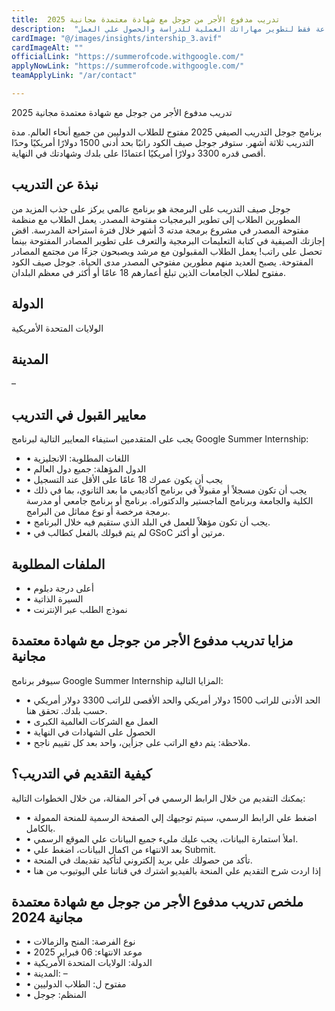 ```yaml
---
title:  تدريب مدفوع الأجر من جوجل مع شهادة معتمدة مجانية 2025 
description:  "تدريب مدفوع الأجر بشهادة قوية معتمدة من جوجل لمدة 22 ساعة فقط لتطوير مهاراتك العملية للدراسة والحصول علي العمل." 
cardImage: "@/images/insights/intership_3.avif" 
cardImageAlt: "" 
officialLink: "https://summerofcode.withgoogle.com/" 
applyNowLink: "https://summerofcode.withgoogle.com/" 
teamApplyLink: "/ar/contact"

---
```


تدريب مدفوع الأجر من جوجل مع شهادة معتمدة مجانية 2025

برنامج جوجل التدريب الصيفي 2025 مفتوح للطلاب الدوليين من جميع أنحاء العالم. مدة التدريب ثلاثة أشهر. ستوفر جوجل صيف الكود راتبًا بحد أدنى 1500 دولارًا أمريكيًا وحدًا أقصى قدره 3300 دولارًا أمريكيًا اعتمادًا على بلدك وشهادتك في النهاية.

## نبذة عن التدريب

جوجل صيف التدريب على البرمجة هو برنامج عالمي يركز على جذب المزيد من المطورين الطلاب إلى تطوير البرمجيات مفتوحة المصدر. يعمل الطلاب مع منظمة مفتوحة المصدر في مشروع برمجة مدته 3 أشهر خلال فترة استراحة المدرسة. اقض إجازتك الصيفية في كتابة التعليمات البرمجية والتعرف على تطوير المصادر المفتوحة بينما تحصل على راتب! يعمل الطلاب المقبولون مع مرشد ويصبحون جزءًا من مجتمع المصادر المفتوحة. يصبح العديد منهم مطورين مفتوحي المصدر مدى الحياة. جوجل صيف الكود مفتوح لطلاب الجامعات الذين تبلغ أعمارهم 18 عامًا أو أكثر في معظم البلدان.

## الدولة

الولايات المتحدة الأمريكية

## المدينة

–

## معايير القبول في التدريب

يجب على المتقدمين استيفاء المعايير التالية لبرنامج Google Summer Internship:

- • اللغات المطلوبة: الانجليزية
- • الدول المؤهلة: جميع دول العالم
- • يجب أن يكون عمرك 18 عامًا على الأقل عند التسجيل
- • يجب أن تكون مسجلاً أو مقبولاً في برنامج أكاديمي ما بعد الثانوي، بما في ذلك الكلية والجامعة وبرنامج الماجستير والدكتوراه. برنامج أو برنامج جامعي أو مدرسة برمجة مرخصة أو نوع مماثل من البرامج.
- • يجب أن تكون مؤهلاً للعمل في البلد الذي ستقيم فيه خلال البرنامج.
- • لم يتم قبولك بالفعل كطالب في GSoC مرتين أو أكثر.

## الملفات المطلوبة

- • أعلى درجة دبلوم
- • السيرة الذاتية
- • نموذج الطلب عبر الإنترنت

## مزايا تدريب مدفوع الأجر من جوجل مع شهادة معتمدة مجانية

سيوفر برنامج Google Summer Internship المزايا التالية:

- • الحد الأدنى للراتب 1500 دولار أمريكي والحد الأقصى للراتب 3300 دولار أمريكي حسب بلدك. تحقق هنا.
- • العمل مع الشركات العالمية الكبرى
- • الحصول على الشهادات في النهاية
- • ملاحظة: يتم دفع الراتب على جزأين، واحد بعد كل تقييم ناجح.

## كيفية التقديم في التدريب؟

يمكنك التقديم من خلال الرابط الرسمي في آخر المقالة، من خلال الخطوات التالية:

- • اضغط علي الرابط الرسمي، سيتم توجيهك إلي الصفحة الرسمية للمنحة الممولة بالكامل.
- • املأ استمارة البيانات، يجب عليك مليء جميع البيانات علي الموقع الرسمي.
- • بعد الانتهاء من اكمال البيانات، اضغط علي Submit.
- • تأكد من حصولك علي بريد إلكتروني لتأكيد تقديمك في المنحة.
- • إذا اردت شرح التقديم علي المنحة بالفيديو اشترك في قناتنا علي اليوتيوب من هنا

## ملخص تدريب مدفوع الأجر من جوجل مع شهادة معتمدة مجانية 2024

- • نوع الفرصة: المنح والزمالات
- • موعد الانتهاء: 06 فبراير 2025
- • الدولة: الولايات المتحدة الأمريكية
- • المدينة: –
- • مفتوح ل: الطلاب الدوليين
- • المنظم: جوجل


